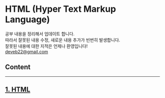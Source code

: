 # HTML (Hyper Text Markup Language)

공부 내용을 정리해서 업데이트 합니다.<br>
따라서 잘못된 내용 수정, 새로운 내용 추가가 빈번히 발생합니다.<br>
잘못된 내용에 대한 지적은 언제나 환영입니다!<br>
deveb22@gmail.com

## Content
-----

## [1. HTML](https://github.com/devebe/HTML/blob/master/1_html.md)